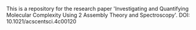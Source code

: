 This is a repository for the research paper 'Investigating and Quantifying Molecular Complexity Using
2 Assembly Theory and Spectroscopy'. DOI: 10.1021/acscentsci.4c00120